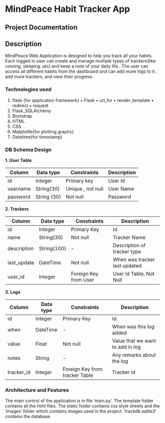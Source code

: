 # MindPeace Habit Tracker App

## Project Documentation 


## Description 
MindPeace Web Application is designed to help you track all your habits. Each logged in user can create and manage multiple types of trackers(like running, sleeping ,etc) and keep a note of your daily life.. The user can access all different habits from the dashboard  and can add more logs to it , add more trackers, and view their progress . 

### Technologies used 
1. flask {for application framework} 
    • Flask 
    • url_for 
    • render_template 
    • redirect 
    • request 
2. Flask_SQLAlchemy 
3. Bootstrap  
4. HTML
5. CSS
6. Matplotlib{for plotting graphs}
7. Datetime{for timestamp}

### DB Schema Design 
<b>1. User Table </b>

|Column  | Data type | Constraints       | Description|
|--------|-----------|-------------------|------------|
|id      |   Integer | Primary key       | User Id    |
|username| String(30)| Unique , not null | User Name  |
|password|String (30)| Not null          | Password   |

<b>2. Trackers</b>

|Column      | Data type | Constraints              | Description|
|------------|-----------|--------------------------|------------|
|id          | Integer   | Primary Key              |     Id     |
|name        | String(30)| Not null                 |Tracker Name|
|description |String(100)|       -                  | Description of tracker type|
|last_update | DateTime  | Not null                 | When was tracker last updated|
|user_id     | Integer   | Foreign Key from User    |  User Id Table, Not Null|

<b>3. Logs</b>

|Column      | Data type | Constraints                   | Description|
|------------|-----------|-------------------------------|------------|
|id          | Integer   | Primary Key                   |     Id     |
|when        | DateTime  |       -                       | When was this log added|
|value       | Float     |   Not null                    | Value that we want to add in log|
|notes       | String    |       -                       | Any remarks about the log|
|tracker_id  | Integer   | Foreign Key from tracker Table| Tracker id|



### Architecture and Features 

The main control of the application is in file ‘main.py’. 
The template folder contains all the html files. 
The static folder contains css style sheets and the ‘images‘  folder which contains images  used in the project. 
‘trackdb.sqlite3’ contains the database. 


